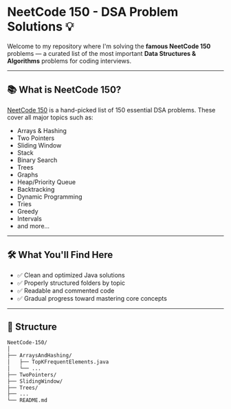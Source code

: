 # NeetCode 150 - DSA Problem Solutions 💡

Welcome to my repository where I'm solving the **famous NeetCode 150** problems — a curated list of the most important **Data Structures & Algorithms** problems for coding interviews.

---

## 📚 What is NeetCode 150?

[NeetCode 150](https://neetcode.io/practice) is a hand-picked list of 150 essential DSA problems. These cover all major topics such as:

- Arrays & Hashing
- Two Pointers
- Sliding Window
- Stack
- Binary Search
- Trees
- Graphs
- Heap/Priority Queue
- Backtracking
- Dynamic Programming
- Tries
- Greedy
- Intervals
- and more...

---

## 🛠️ What You'll Find Here

- ✅ Clean and optimized Java solutions
- ✅ Properly structured folders by topic
- ✅ Readable and commented code
- ✅ Gradual progress toward mastering core concepts

---

## 📂 Structure

```bash
NeetCode-150/
│
├── ArraysAndHashing/
│   ├── TopKFrequentElements.java
│   └── ...
├── TwoPointers/
├── SlidingWindow/
├── Trees/
├── ...
└── README.md
